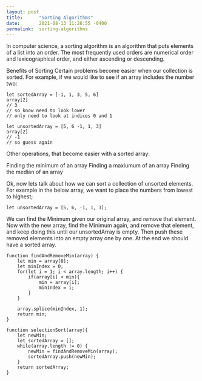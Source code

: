 ```yaml
---
layout: post
title:      "Sorting Algorithms"
date:       2021-08-13 11:26:55 -0400
permalink:  sorting-algorithms
---
```


In computer science, a sorting algorithm is an algorithm that puts elements of a list into an order. The most frequently used orders are numerical order and lexicographical order, and either ascending or descending.

Benefits of Sorting
Certain problems become easier when our collection is sorted. For example, if we would like to see if an array includes the number two:

    let sortedArray = [-1, 1, 3, 5, 6]
    array[2]
    // 3
    // so know need to look lower
    // only need to look at indices 0 and 1

    let unsortedArray = [5, 6 -1, 1, 3]
    array[2]
    // -1
    // so guess again

Other operations, that become easier with a sorted array:

Finding the minimum of an array
Finding a maxiumum of an array
Finding the median of an array

Ok, now lets talk about how we can sort a collection of unsorted elements. For example in the below array, we want to place the numbers from lowest to highest;

    let unsortedArray = [5, 6, -1, 1, 3];

We can find the Minimum given our original array, and remove that element. Now with the new array, find the Minimum again, and remove that element, and keep doing this until our unsortedArray is empty. Then push these removed elements into an empty array one by one. At the end we should have a sorted array.

    function findAndRemoveMin(array) {
        let min = array[0];
        let minIndex = 0;
        for(let i = 1; i < array.length; i++) {
            if(array[i] < min){
                min = array[i];
                minIndex = i;
            }
        }

        array.splice(minIndex, 1);
        return min;
    }

    function selectionSort(array){
        let newMin;
        let sortedArray = [];
        while(array.length != 0) {
            newMin = findAndRemoveMin(array);
            sortedArray.push(newMin);
        }
        return sortedArray;
    }

    
